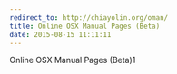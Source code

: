 ```yaml
---
redirect_to: http://chiayolin.org/oman/
title: Online OSX Manual Pages (Beta)
date: 2015-08-15 11:11:11
---
```


Online OSX Manual Pages (Beta)1
